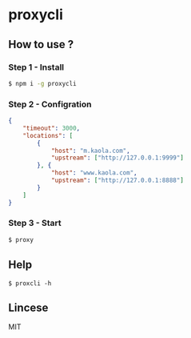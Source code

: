# proxycli

## How to use ?
### Step 1 - Install
```bash
$ npm i -g proxycli
```

### Step 2 - Configration
```json
{
    "timeout": 3000,
    "locations": [
        {
            "host": "m.kaola.com",
            "upstream": ["http://127.0.0.1:9999"]
        }, {
            "host": "www.kaola.com",
            "upstream": ["http://127.0.0.1:8888"]
        }
    ]
}
```

### Step 3 - Start
```bash
$ proxy
```

## Help
```
$ proxcli -h
```

## Lincese 
MIT